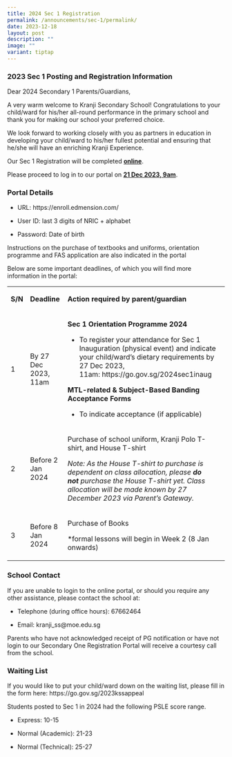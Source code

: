 ```yaml
---
title: 2024 Sec 1 Registration
permalink: /announcements/sec-1/permalink/
date: 2023-12-18
layout: post
description: ""
image: ""
variant: tiptap
---
```

<h3>2023 Sec 1 Posting and Registration Information</h3><p>Dear 2024 Secondary 1 Parents/Guardians,</p><p>A very warm welcome to Kranji Secondary School! Congratulations to your child/ward for his/her all-round performance in the primary school and thank you for making our school your preferred choice.</p><p>We look forward to working closely with you as partners in education in developing your child/ward to his/her fullest potential and ensuring that he/she will have an enriching Kranji Experience.</p><p>Our Sec 1 Registration will be completed <strong><u>online</u></strong>.</p><p>Please proceed to log in to our portal on <strong><u>21 Dec 2023, 9am</u></strong>.</p><h3>Portal Details</h3><ul data-tight="true" class="tight"><li><p>URL: <a rel="noopener noreferrer nofollow" target="_blank">https://enroll.edmension.com/</a></p></li><li><p>User ID: last 3 digits of NRIC + alphabet</p></li><li><p>Password: Date of birth</p></li></ul><p>Instructions on the purchase of textbooks and uniforms, orientation programme and FAS application are also indicated in the portal</p><p>Below are some important deadlines, of which you will find more information in the portal:</p><table><tbody><tr><td rowspan="1" colspan="1"><p><strong>S/N</strong></p></td><td rowspan="1" colspan="1"><p><strong>Deadline</strong></p></td><td rowspan="1" colspan="1"><p><strong>Action required by parent/guardian</strong></p></td></tr><tr><td rowspan="1" colspan="1"><p>1</p></td><td rowspan="1" colspan="1"><p>By 27 Dec 2023, 11am</p></td><td rowspan="1" colspan="1"><p><strong>Sec 1 Orientation Programme 2024</strong></p><ul data-tight="true" class="tight"><li><p>To register your attendance for Sec 1 Inauguration (physical event) and indicate your child/ward’s dietary requirements by 27 Dec 2023, 11am:&nbsp;<a rel="noopener noreferrer nofollow" target="_blank">https://go.gov.sg/2024sec1inaug</a></p></li></ul><p><strong>MTL-related &amp; Subject-Based Banding Acceptance Forms</strong></p><ul data-tight="true" class="tight"><li><p>To indicate acceptance (if applicable)</p></li></ul></td></tr><tr><td rowspan="1" colspan="1"><p>2</p></td><td rowspan="1" colspan="1"><p>Before 2 Jan 2024</p></td><td rowspan="1" colspan="1"><p>Purchase of school uniform, Kranji Polo T-shirt, and House T-shirt</p><p><em>Note: As the House T-shirt to purchase is dependent on class allocation, please&nbsp;</em><strong><em>do not</em></strong><em>&nbsp;purchase the House T-shirt yet. Class allocation will be made known by 27 December 2023 via Parent’s Gateway.</em></p></td></tr><tr><td rowspan="1" colspan="1"><p>3</p></td><td rowspan="1" colspan="1"><p>Before 8 Jan 2024</p></td><td rowspan="1" colspan="1"><p>Purchase of Books</p><p>*formal lessons will begin in Week 2 (8 Jan onwards)</p></td></tr></tbody></table><h3>School Contact</h3><p>If you are unable to login to the online portal, or should you require any other assistance, please contact the school at:</p><ul data-tight="true" class="tight"><li><p>Telephone (during office hours): 67662464</p></li><li><p>Email:&nbsp;<a rel="noopener noreferrer nofollow" target="_blank">kranji_ss@moe.edu.sg</a></p></li></ul><p>Parents who have not acknowledged receipt of PG notification or have not login to our Secondary One Registration Portal will receive a courtesy call from the school.</p><h3>Waiting List</h3><p>If you would like to put your child/ward down on the waiting list, please fill in the form here:&nbsp;<a rel="noopener noreferrer nofollow" target="_blank">https://go.gov.sg/2023kssappeal</a></p><p>Students posted to Sec 1 in 2024 had the following PSLE score range.</p><ul data-tight="true" class="tight"><li><p>Express: 10-15</p></li><li><p>Normal (Academic): 21-23</p></li><li><p>Normal (Technical): 25-27</p></li></ul><p></p>